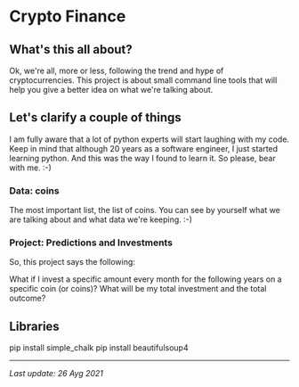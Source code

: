 # Crypto Finance

## What's this all about?

Ok, we're all, more or less, following the trend and hype of cryptocurrencies. This project is about small command line tools that will help you give a better idea on what we're talking about.

## Let's clarify a couple of things

I am fully aware that a lot of python experts will start laughing with my code. Keep in mind that although 20 years as a software engineer, I just started learning python. And this was the way I found to learn it. So please, bear with me. :-)

### Data: coins

The most important list, the list of coins. You can see by yourself what we are talking about and what data we're keeping. :-)

### Project: Predictions and Investments

So, this project says the following:

What if I invest a specific amount every month for the following years on a specific coin (or coins)? What will be my total investment and the total outcome?

## Libraries
pip install simple_chalk
pip install beautifulsoup4

-----
_Last update: 26 Ayg 2021_